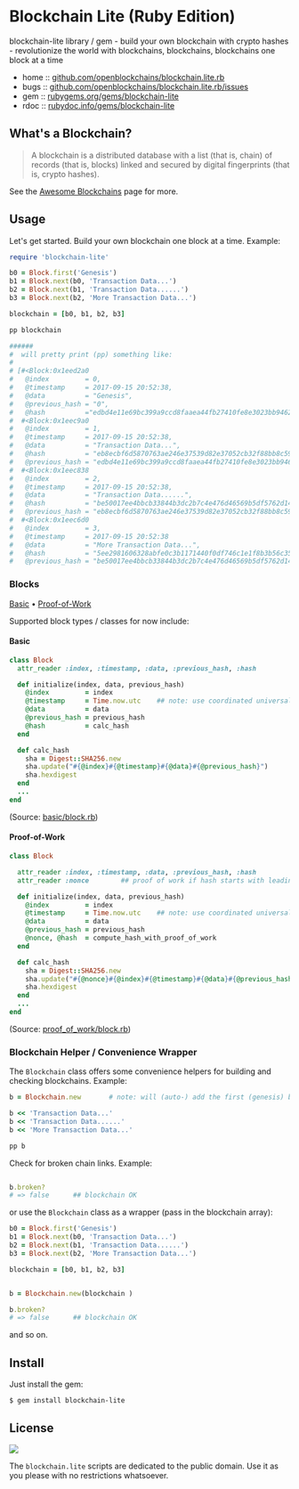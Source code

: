 # Blockchain Lite (Ruby Edition)

blockchain-lite library / gem - build your own blockchain with crypto hashes - revolutionize the world with blockchains, blockchains, blockchains one block at a time

* home  :: [github.com/openblockchains/blockchain.lite.rb](https://github.com/openblockchains/blockchain.lite.rb)
* bugs  :: [github.com/openblockchains/blockchain.lite.rb/issues](https://github.com/openblockchains/blockchain.lite.rb/issues)
* gem   :: [rubygems.org/gems/blockchain-lite](https://rubygems.org/gems/blockchain-lite)
* rdoc  :: [rubydoc.info/gems/blockchain-lite](http://rubydoc.info/gems/blockchain-lite)


## What's a Blockchain?

> A blockchain is a distributed database with
> a list (that is, chain) of records (that is, blocks)
> linked and secured by digital fingerprints
> (that is, crypto hashes).

See the [Awesome Blockchains](https://github.com/openblockchains/awesome-blockchains) page for more.


## Usage

Let's get started.  Build your own blockchain one block at a time.
Example:

``` ruby
require 'blockchain-lite'

b0 = Block.first('Genesis')
b1 = Block.next(b0, 'Transaction Data...')
b2 = Block.next(b1, 'Transaction Data......')
b3 = Block.next(b2, 'More Transaction Data...')

blockchain = [b0, b1, b2, b3]

pp blockchain

######
#  will pretty print (pp) something like:
#
# [#<Block:0x1eed2a0
#   @index         = 0,
#   @timestamp     = 2017-09-15 20:52:38,
#   @data          = "Genesis",
#   @previous_hash = "0",
#   @hash          ="edbd4e11e69bc399a9ccd8faaea44fb27410fe8e3023bb9462450a0a9c4caa1b">,
#  #<Block:0x1eec9a0
#   @index         = 1,
#   @timestamp     = 2017-09-15 20:52:38,
#   @data          = "Transaction Data...",
#   @hash          = "eb8ecbf6d5870763ae246e37539d82e37052cb32f88bb8c59971f9978e437743",
#   @previous_hash = "edbd4e11e69bc399a9ccd8faaea44fb27410fe8e3023bb9462450a0a9c4caa1b">,
#  #<Block:0x1eec838
#   @index         = 2,
#   @timestamp     = 2017-09-15 20:52:38,
#   @data          = "Transaction Data......",
#   @hash          = "be50017ee4bbcb33844b3dc2b7c4e476d46569b5df5762d14ceba9355f0a85f4",
#   @previous_hash = "eb8ecbf6d5870763ae246e37539d82e37052cb32f88bb8c59971f9978e437743">,
#  #<Block:0x1eec6d0
#   @index         = 3,
#   @timestamp     = 2017-09-15 20:52:38
#   @data          = "More Transaction Data...",
#   @hash          = "5ee2981606328abfe0c3b1171440f0df746c1e1f8b3b56c351727f7da7ae5d8d",
#   @previous_hash = "be50017ee4bbcb33844b3dc2b7c4e476d46569b5df5762d14ceba9355f0a85f4">]
```

### Blocks

[Basic](#basic) •
[Proof-of-Work](#proof-of-work)

Supported block types / classes for now include:

#### Basic

``` ruby
class Block
  attr_reader :index, :timestamp, :data, :previous_hash, :hash

  def initialize(index, data, previous_hash)
    @index         = index
    @timestamp     = Time.now.utc    ## note: use coordinated universal time (utc)
    @data          = data
    @previous_hash = previous_hash
    @hash          = calc_hash
  end

  def calc_hash
    sha = Digest::SHA256.new
    sha.update("#{@index}#{@timestamp}#{@data}#{@previous_hash}")
    sha.hexdigest
  end
  ...
end
```

(Source: [basic/block.rb](lib/blockchain-lite/basic/block.rb))


#### Proof-of-Work

``` ruby
class Block

  attr_reader :index, :timestamp, :data, :previous_hash, :hash
  attr_reader :nonce        ## proof of work if hash starts with leading zeros (00)

  def initialize(index, data, previous_hash)
    @index         = index
    @timestamp     = Time.now.utc    ## note: use coordinated universal time (utc)
    @data          = data
    @previous_hash = previous_hash
    @nonce, @hash  = compute_hash_with_proof_of_work
  end

  def calc_hash
    sha = Digest::SHA256.new
    sha.update("#{@nonce}#{@index}#{@timestamp}#{@data}#{@previous_hash}")
    sha.hexdigest
  end
  ...
end
```

(Source: [proof_of_work/block.rb](lib/blockchain-lite/proof_of_work/block.rb))



### Blockchain Helper / Convenience Wrapper

The `Blockchain` class offers some convenience helpers
for building and checking blockchains. Example:

``` ruby
b = Blockchain.new       # note: will (auto-) add the first (genesis) block

b << 'Transaction Data...'
b << 'Transaction Data......'
b << 'More Transaction Data...'

pp b
```

Check for broken chain links. Example:

``` ruby

b.broken?
# => false      ## blockchain OK
```

or use the `Blockchain` class as a wrapper (pass in the blockchain array):

``` ruby
b0 = Block.first('Genesis')
b1 = Block.next(b0, 'Transaction Data...')
b2 = Block.next(b1, 'Transaction Data......')
b3 = Block.next(b2, 'More Transaction Data...')

blockchain = [b0, b1, b2, b3]


b = Blockchain.new(blockchain )

b.broken?
# => false      ## blockchain OK
```

and so on.




## Install

Just install the gem:

```
$ gem install blockchain-lite
```


## License

![](https://publicdomainworks.github.io/buttons/zero88x31.png)

The `blockchain.lite` scripts are dedicated to the public domain.
Use it as you please with no restrictions whatsoever.
